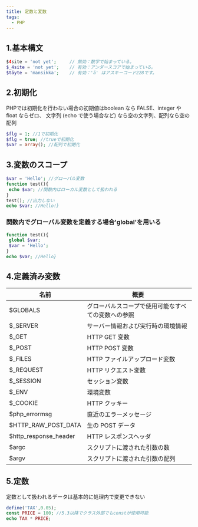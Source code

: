 ```yaml
---
title: 定数と変数
tags:
  - PHP
---
```


## 1.基本構文

```php
$4site = 'not yet';     // 無効：数字で始まっている。
$_4site = 'not yet';    // 有効：アンダースコアで始まっている。
$täyte = 'mansikka';    // 有効：'ä' はアスキーコード228です。
```

## 2.初期化

PHPでは初期化を行わない場合の初期値はboolean なら FALSE、integer や float ならゼロ、 文字列 (echo で使う場合など) なら空の文字列、配列なら空の配列

```php
$flg = 1; //1で初期化
$flg = true; //trueで初期化
$var = array(); //配列で初期化
```

## 3.変数のスコープ

```php
$var = 'Hello'; //グローバル変数
function test(){
 echo $var; //関数内はローカル変数として扱われる
}
test(); //出力しない
echo $var; //Hello!}
```

### 関数内でグローバル変数を定義する場合'global'を用いる

```php
function test(){
 global $var;
 $var = 'Hello';
}
echo $var; //Hello}
```

## 4.定義済み変数

|名前|概要|
|---|---|
|$GLOBALS|グローバルスコープで使用可能なすべての変数への参照|
|$_SERVER|サーバー情報および実行時の環境情報|
|$_GET|HTTP GET 変数|
|$_POST|HTTP POST 変数|
|$_FILES|HTTP ファイルアップロード変数|
|$_REQUEST|HTTP リクエスト変数|
|$_SESSION|セッション変数|
|$_ENV|環境変数|
|$_COOKIE|HTTP クッキー|
|$php_errormsg|直近のエラーメッセージ|
|$HTTP_RAW_POST_DATA|生の POST データ|
|$http_response_header|HTTP レスポンスヘッダ|
|$argc|スクリプトに渡された引数の数|
|$argv|スクリプトに渡された引数の配列|

## 5.定数

定数として扱われるデータは基本的に処理内で変更できない

```php
define('TAX',0.05);
const PRICE = 100; //5.3以降でクラス外部でもconstが使用可能
echo TAX * PRICE;
```
